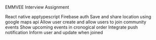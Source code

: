 EMMVEE Interview Assignment

React native apptypescript
Firebase auth
Save and share location using google maps api
Allow user create and allow users to join community events
Show upcoming events in cronogical order
Integrate push notification
Inform user and update when joined
